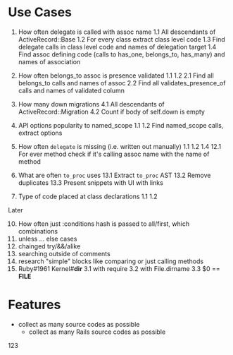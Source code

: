 # Use Cases

1. How often delegate is called with assoc name
  1.1 All descendants of ActiveRecord::Base
  1.2 For every class extract class level code
  1.3 Find delegate calls in class level code and names of delegation target
  1.4 Find assoc defining code (calls to has_one, belongs_to, has_many) and names of association

2. How often belongs_to assoc is presence validated
  1.1
  1.2
  2.1 Find all belongs_to calls and names of assoc
  2.2 Find all validates_presence_of calls and names of validated column

4. How many down migrations
  4.1 All descendants of ActiveRecord::Migration
  4.2 Count if body of self.down is empty

5. API options popularity to named_scope
  1.1
  1.2 Find named_scope calls, extract options

12. How often `delegate` is missing (i.e. written out manually)
  1.1
  1.2
  1.4
  12.1 For ever method check if it's calling assoc name with the name of method

13. What are often `to_proc` uses
  13.1 Extract `to_proc` AST
  13.2 Remove duplicates
  13.3 Present snippets with UI with links

14. Type of code placed at class declarations
  1.1
  1.2

Later

10. How often just :conditions hash is passed to all/first, which combinations
6. unless ... else cases
7. chainged try/&&/alike
8. searching outside of comments
9. research "simple" blocks like comparing or just calling methods 
3. Ruby#1961 Kernel#__dir__
  3.1 with require
  3.2 with File.dirname
  3.3 $0 == __FILE__

# Features

* collect as many source codes as possible
  * collect as many Rails source codes as possible

  
123  